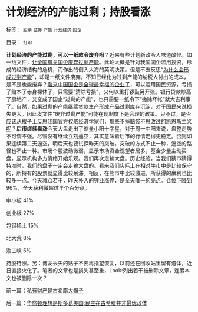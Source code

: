 # 计划经济的产能过剩；持股看涨

标签： `股票` `证券` `产能` `计划经济` `国企` 

目录： `打印`

**计划经济的产能过剩，可以一纸敕令废弃吗**？近来有些计划新政令人味道酸怪。如一纸文件，[让全国有关国企废弃过剩产能](../../../2009/12/7/谈产能过剩不可能有通货膨胀的谬论.md)。此论大概是针对我国国企滥用投资，形成的经济结构的危机，而作出的倒入大海的英明决策。但是不去反思“[为什么会形成过剩产能](../../../2008/9/5/亏损国企和国民福利.md)”，却是一纸文件废弃，不知已经化为过剩产能的纳税人付出的成本，是不是也能废弃？[看来中国国企是全球最幸福的企业了](../../../2009/7/22/泥足巨人的垄断是否需要反垄断.md)，可以滥用国民资源，亏损了赔本了赤身裸体了，只需要“清除亏损”，又何以重打锣鼓另开张。银行贷款炒高了房地产，又变成了国企“过剩的产能”，也只需要一纸令下“撇除坏帐”就大吉利事了。自然，如果过剩的产能继续贷款生产形成产品过剩库存沉淀，对于国民来说损失更大。因此发文件“废弃过剩产能”可能在现制度下是合理的政策。只不过，是否应该从根子上反思我国[官方权威经济学家们](../../../2010/1/9/洋权威和您自已的利益！.md)，那些[不掉脑袋不思改过的凯恩斯主义呢](../../../2009/11/29/大萧条后凯恩斯主义和“坏帐过剩的危机”.md)？**后市继续看涨**今天大盘走出了缩量小阳十字星，对于周一中阳来说，盘整走势不可谓不强。尽管没有继续立刻逼空，其实意味着后市的行情走得更稳定。否则如果连续第二天逼空，明后天也要试探昨天的突破。突破的方式不止一种，逼空的路径也不止一种。市场个股波动微弱，显示市场资金观望者居多，基金少量主动买盘，显示机构多方情绪开始乐观。我们再次走输大盘。历史经验，当我们猜市猜得特准时，我们的盘子一定会走输大盘的。看来我们实际上在相对牛市中是比较保守的，所持有的股票就显得比较呆滞。相反，在熊市中比较激进，所获得的赢利也比较多一点。今天减仓若干，昨天补入的锂业涨停，是全天唯一的亮点。仓位下降到96%，全天获利微超过半个百分点。

中小板 41%

创业板 27%

包钢稀土 15%

北大荒 8%

渝三峡 5%



持股待涨。另：博友丢失的贴子不要再指望恢复，以前还在回收站里留有遗体，近日直接火化了。笔者的文章也是损失甚至重，Look:列出若干被删除文章，连累本文也被删除一次？

前一篇：[私有财产是古希腊大帽子](../../../2010/8/17/私有财产是古希腊大帽子.md)

后一篇：[华盛顿理想是斯多葛美国;民主在古希腊并非最优政体](../../../2010/8/17/华盛顿理想是斯多葛美国;民主在古希腊并非最优政体.md)